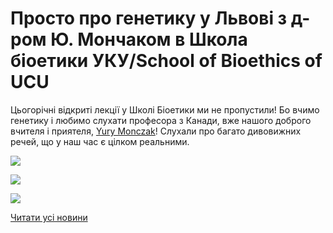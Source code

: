 # Просто про генетику у Львові з д-ром Ю. Мончаком в Школа біоетики УКУ/School of Bioethics of UCU

Цьогорічні відкриті лекції у Школі Біоетики ми не пропустили! Бо вчимо генетику і любимо слухати професора з Канади, вже нашого доброго вчителя і приятеля, [Yury Monczak](https://www.facebook.com/yury.monczak?__tn__=%2CdKH-R-R&amp;eid=ARDnoOlFMwhzNSq_pPeiTZUlJL9y-lScIawfKx9oGNAN08215BbpFoTpUJTg4elGngAr4l8KgPwYz8Vk&amp;fref=mentions&amp;hc_location=group)!
Слухали про багато дивовижних речей, що у наш час є цілком реальними.


![](/images/blog/просто-про-генетику-у-львові-з-д-ром-ю-мончаком-в-школа/sol2.jpg)



![](/images/blog/просто-про-генетику-у-львові-з-д-ром-ю-мончаком-в-школа/sol1.jpg)



![](/images/blog/просто-про-генетику-у-львові-з-д-ром-ю-мончаком-в-школа/sol3.jpg)


[Читати усі новини](/news)

